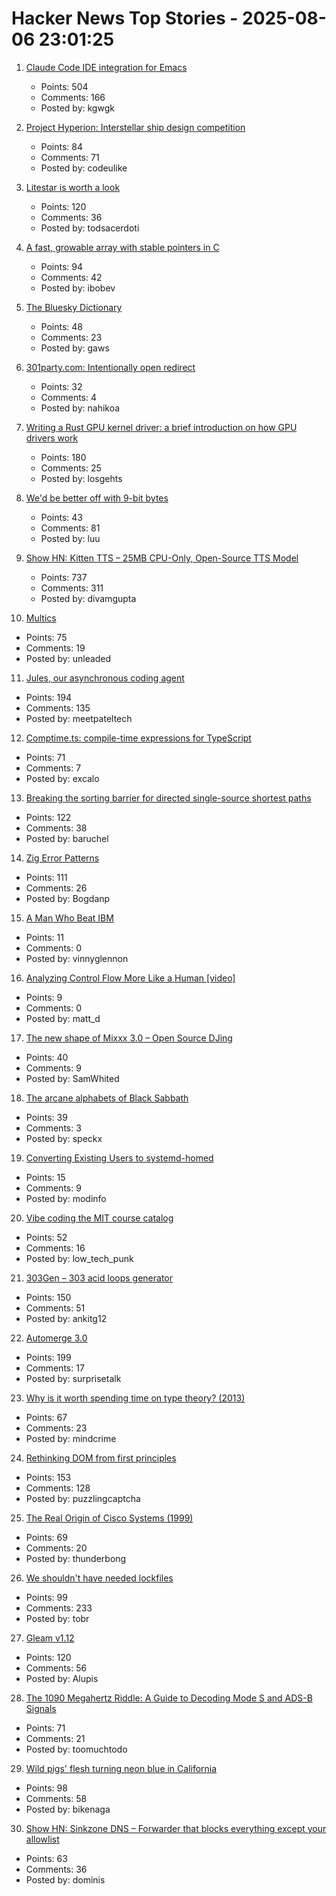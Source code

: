 # Hacker News Top Stories - 2025-08-06 23:01:25

1. [Claude Code IDE integration for Emacs](https://github.com/manzaltu/claude-code-ide.el)
   - Points: 504
   - Comments: 166
   - Posted by: kgwgk

2. [Project Hyperion: Interstellar ship design competition](https://www.projecthyperion.org)
   - Points: 84
   - Comments: 71
   - Posted by: codeulike

3. [Litestar is worth a look](https://www.b-list.org/weblog/2025/aug/06/litestar/)
   - Points: 120
   - Comments: 36
   - Posted by: todsacerdoti

4. [A fast, growable array with stable pointers in C](https://danielchasehooper.com/posts/segment_array/)
   - Points: 94
   - Comments: 42
   - Posted by: ibobev

5. [The Bluesky Dictionary](https://www.avibagla.com/blueskydictionary/)
   - Points: 48
   - Comments: 23
   - Posted by: gaws

6. [301party.com: Intentionally open redirect](https://301party.com/)
   - Points: 32
   - Comments: 4
   - Posted by: nahikoa

7. [Writing a Rust GPU kernel driver: a brief introduction on how GPU drivers work](https://www.collabora.com/news-and-blog/blog/2025/08/06/writing-a-rust-gpu-kernel-driver-a-brief-introduction-on-how-gpu-drivers-work/)
   - Points: 180
   - Comments: 25
   - Posted by: losgehts

8. [We'd be better off with 9-bit bytes](https://pavpanchekha.com/blog/9bit.html)
   - Points: 43
   - Comments: 81
   - Posted by: luu

9. [Show HN: Kitten TTS – 25MB CPU-Only, Open-Source TTS Model](https://github.com/KittenML/KittenTTS)
   - Points: 737
   - Comments: 311
   - Posted by: divamgupta

10. [Multics](https://www.multicians.org/multics.html)
   - Points: 75
   - Comments: 19
   - Posted by: unleaded

11. [Jules, our asynchronous coding agent](https://blog.google/technology/google-labs/jules-now-available/)
   - Points: 194
   - Comments: 135
   - Posted by: meetpateltech

12. [Comptime.ts: compile-time expressions for TypeScript](https://comptime.js.org/)
   - Points: 71
   - Comments: 7
   - Posted by: excalo

13. [Breaking the sorting barrier for directed single-source shortest paths](https://www.quantamagazine.org/new-method-is-the-fastest-way-to-find-the-best-routes-20250806/)
   - Points: 122
   - Comments: 38
   - Posted by: baruchel

14. [Zig Error Patterns](https://glfmn.io/posts/zig-error-patterns/)
   - Points: 111
   - Comments: 26
   - Posted by: Bogdanp

15. [A Man Who Beat IBM](https://every.to/feeds/b0e329f3048258e8eeb7/the-man-who-beat-ibm)
   - Points: 11
   - Comments: 0
   - Posted by: vinnyglennon

16. [Analyzing Control Flow More Like a Human [video]](http://wonks.github.io/germane/summer2025/2025/08/06/germane.html)
   - Points: 9
   - Comments: 0
   - Posted by: matt_d

17. [The new shape of Mixxx 3.0 – Open Source DJing](https://mixxx.org/news/2025-08-06-qml-project/)
   - Points: 40
   - Comments: 9
   - Posted by: SamWhited

18. [The arcane alphabets of Black Sabbath](https://fontsinuse.com/uses/35835/the-arcane-alphabets-of-black-sabbath)
   - Points: 39
   - Comments: 3
   - Posted by: speckx

19. [Converting Existing Users to systemd-homed](https://systemd.io/CONVERTING_TO_HOMED/)
   - Points: 15
   - Comments: 9
   - Posted by: modinfo

20. [Vibe coding the MIT course catalog](https://stackdiver.com/posts/vibe-coding-the-mit-course-catalog/)
   - Points: 52
   - Comments: 16
   - Posted by: low_tech_punk

21. [303Gen – 303 acid loops generator](https://303-gen-06a668.netlify.app/)
   - Points: 150
   - Comments: 51
   - Posted by: ankitg12

22. [Automerge 3.0](https://automerge.org/blog/automerge-3/)
   - Points: 199
   - Comments: 17
   - Posted by: surprisetalk

23. [Why is it worth spending time on type theory? (2013)](https://math.stackexchange.com/questions/567265/why-is-it-worth-spending-time-on-type-theory)
   - Points: 67
   - Comments: 23
   - Posted by: mindcrime

24. [Rethinking DOM from first principles](https://acko.net/blog/html-is-dead-long-live-html/)
   - Points: 153
   - Comments: 128
   - Posted by: puzzlingcaptcha

25. [The Real Origin of Cisco Systems (1999)](https://www.tcracs.org/tcrwp/1origin-of-cisco/)
   - Points: 69
   - Comments: 20
   - Posted by: thunderbong

26. [We shouldn't have needed lockfiles](https://tonsky.me/blog/lockfiles/)
   - Points: 99
   - Comments: 233
   - Posted by: tobr

27. [Gleam v1.12](https://github.com/gleam-lang/gleam/blob/main/changelog/v1.12.md)
   - Points: 120
   - Comments: 56
   - Posted by: Alupis

28. [The 1090 Megahertz Riddle: A Guide to Decoding Mode S and ADS-B Signals](https://books.open.tudelft.nl/home/catalog/book/11)
   - Points: 71
   - Comments: 21
   - Posted by: toomuchtodo

29. [Wild pigs' flesh turning neon blue in California](https://phys.org/news/2025-08-wild-pigs-flesh-neon-blue.html)
   - Points: 98
   - Comments: 58
   - Posted by: bikenaga

30. [Show HN: Sinkzone DNS – Forwarder that blocks everything except your allowlist](https://github.com/berbyte/sinkzone)
   - Points: 63
   - Comments: 36
   - Posted by: dominis

